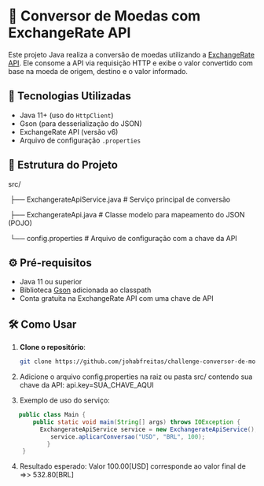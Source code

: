 # 💱 Conversor de Moedas com ExchangeRate API

Este projeto Java realiza a conversão de moedas utilizando a [ExchangeRate API](https://www.exchangerate-api.com/). Ele consome a API via requisição HTTP e exibe o valor convertido com base na moeda de origem, destino e o valor informado.

## 🚀 Tecnologias Utilizadas

- Java 11+ (uso do `HttpClient`)
- Gson (para desserialização do JSON)
- ExchangeRate API (versão v6)
- Arquivo de configuração `.properties`

## 📁 Estrutura do Projeto
src/

​	├── ExchangerateApiService.java # Serviço principal de conversão

​	├── ExchangerateApi.java # Classe modelo para mapeamento do JSON (POJO)

​	└── config.properties # Arquivo de configuração com a chave da API


## ⚙️ Pré-requisitos

- Java 11 ou superior
- Biblioteca [Gson](https://github.com/google/gson) adicionada ao classpath
- Conta gratuita na ExchangeRate API com uma chave de API

## 🛠️ Como Usar

1. **Clone o repositório**:
   ```bash
   git clone https://github.com/johabfreitas/challenge-conversor-de-moedas.git

2. Adicione o arquivo config.properties na raiz ou pasta src/ contendo sua chave da API:
   api.key=SUA_CHAVE_AQUI

3. Exemplo de uso do serviço:
```java
   public class Main {
   	   public static void main(String[] args) throws IOException {
   	     ExchangerateApiService service = new ExchangerateApiService();
   		    service.aplicarConversao("USD", "BRL", 100);
   	       }
    }
```

4. Resultado esperado:
   Valor 100.00[USD] corresponde ao valor final de =>> 532.80[BRL]
